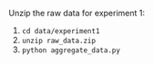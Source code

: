 Unzip the raw data for experiment 1: 

1. `cd data/experiment1`
2. `unzip raw_data.zip` 
3. `python aggregate_data.py`
